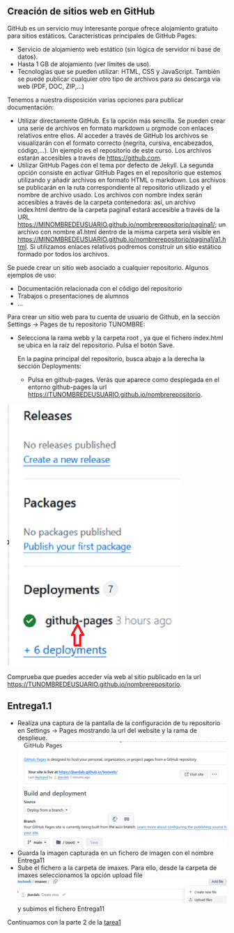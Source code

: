## Creación de sitios web en GitHub

GitHub es un servicio muy interesante porque ofrece alojamiento gratuito para sitios estáticos. 
Características principales de GitHub Pages:
- Servicio de alojamiento web estático (sin lógica de servidor ni base de datos).
- Hasta 1 GB de alojamiento (ver límites de uso).
- Tecnologías que se pueden utilizar: HTML, CSS y JavaScript. También se puede publicar cualquier otro tipo de archivos para su descarga vía web (PDF, DOC, ZIP,…)

Tenemos a nuestra disposición varias opciones para publicar documentación:

- Utilizar directamente GitHub. Es la opción más sencilla. Se pueden crear una serie de archivos en formato markdown u orgmode con enlaces relativos entre ellos. Al acceder a través de GitHub los archivos se visualizarán con el formato correcto (negrita, cursiva, encabezados, código,…). Un ejemplo es el repositorio de este curso. Los archivos estarán accesibles a través de https://github.com.
- Utilizar GitHub Pages con el tema por defecto de Jekyll. La segunda opción consiste en activar GitHub Pages en el repositorio que estemos utilizando y añadir archivos en formato HTML o markdown. Los archivos se publicarán en la ruta correspondiente al repositorio utilizado y el nombre de archivo usado. Los archivos con nombre index serán accesibles a través de la carpeta contenedora: así, un archivo index.html dentro de la carpeta pagina1 estará accesible a través de la URL https://MINOMBREDEUSUARIO.github.io/nombrerepositorio/pagina1/; un archivo con nombre a1.html dentro de la misma carpeta será visible en https://MINOMBREDEUSUARIO.github.io/nombrerepositorio/pagina1/a1.html. Si utilizamos enlaces relativos podremos construir un sitio estático formado por todos los archivos.

Se puede crear un sitio web asociado a cualquier repositorio. Algunos ejemplos de uso:

- Documentación relacionada con el código del repositorio
- Trabajos o presentaciones de alumnos
-  ...

Para crear un sitio web para tu cuenta de usuario de Github, en la sección Settings -> Pages de tu repositorio TUNOMBRE:
- Selecciona la rama webb y la carpeta root , ya que el fichero index.html se ubica en la raíz del repositorio. Pulsa el botón Save.
  
  En la pagina principal del repositorio, busca abajo a la derecha la sección Deployments:
  - Pulsa en github-pages. Verás que aparece como desplegada en el entorno github-pages la url https://TUNOMBREDEUSUARIO.github.io/nombrerepositorio.
  
![](imgs/deploy_github-pages.png)

Comprueba que puedes acceder vía web al sitio publicado en la url https://TUNOMBREDEUSUARIO.github.io/nombrerepositorio.

## Entrega1.1
- Realiza una captura de la pantalla de la configuración de tu repositorio en Settings -> Pages mostrando la url del website y la rama de desplieue.
![](imgs/setting_pages.png)
- Guarda la imagen capturada en un fichero de imagen con el nombre Entrega11
- Sube el fichero a la carpeta de imaxes. Para ello, desde la carpeta de imaxes seleccionamos la opción upload file
![](imgs/upload_file.png)
y subimos el fichero Entrega11

Continuamos con la parte 2 de la [tarea1](Tarea1.md)


